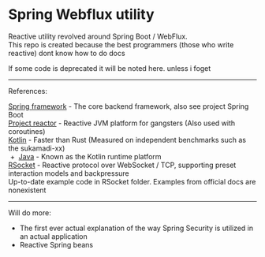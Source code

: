 # Spring Webflux utility
Reactive utility revolved around Spring Boot / WebFlux. <br/>
This repo is created because the best programmers (those who write reactive) dont know how to do docs

If some code is deprecated it will be noted here. unless i foget

---

References: <br/>

[Spring framework](https://spring.io/) - The core backend framework, also see project Spring Boot <br />
[Project reactor](https://spring.io/](https://projectreactor.io/)https://projectreactor.io/) - Reactive JVM platform for gangsters (Also used with coroutines) <br />
[Kotlin](https://kotlinlang.org/)  -  Faster than Rust (Measured on independent benchmarks such as the sukamadi-xx) <br />
‎‎  +‎ ‎ [Java](https://www.merriam-webster.com/dictionary/trash)  -  Known as the Kotlin runtime platform <br />
[RSocket](http://rsocket.io) - Reactive protocol over WebSocket / TCP, supporting preset interaction models and backpressure <br/>
	Up-to-date example code in RSocket folder. Examples from official docs are nonexistent

---

Will do more:
- The first ever actual explanation of the way Spring Security is utilized in an actual application
- Reactive Spring beans

